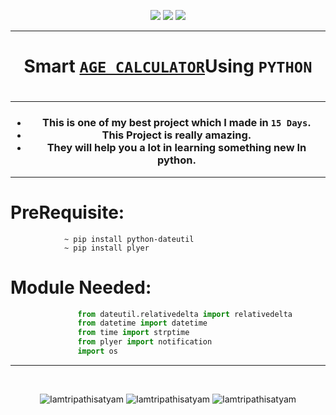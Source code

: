 <p align="center">
<img src="https://forthebadge.com/images/badges/for-you.svg" />
<img src="http://ForTheBadge.com/images/badges/made-with-python.svg" />
<img src="https://forthebadge.com/images/badges/built-by-developers.svg" />
</p>

_______________________________
### <h1 align="center">Smart <a href="https://github.com/Iamtripathisatyam/Age_Calculator/blob/main/Age_Calculator">**`AGE CALCULATOR`**</a>Using `PYTHON`<h1/>
_______________________________

<h3 align="center">
  
- This is one of my best project which I made in `15 Days`.
- This Project is really amazing.
- They will help you a lot in learning something new In python.

</h3>

_______________________________

# PreRequisite:
                ~ pip install python-dateutil
                ~ pip install plyer
             
# Module Needed:
```python 
               from dateutil.relativedelta import relativedelta
               from datetime import datetime
               from time import strptime
               from plyer import notification
               import os 
```

_________________________________

<br/>
<p align="center">
<img src="https://badges.pufler.dev/visits/Iamtripathisatyam/Age_Calculator?style=for-the-badge&logo=github&logoColor=yellow" alt=Iamtripathisatyam />
<img src="https://badges.pufler.dev/updated/Iamtripathisatyam/Age_Calculator?style=for-the-badge&logo=github&logoColor=yellow" alt=Iamtripathisatyam />
<img src="https://badges.pufler.dev/created/Iamtripathisatyam/Age_Calculator?style=for-the-badge&logo=github&logoColor=yellow" alt=Iamtripathisatyam />
</p>
